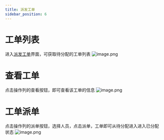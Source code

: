 ```yaml
---
title: 派发工单
sidebar_position: 6
---
```


# 工单列表

进入[派发工单](http://prod.iotn2n.com/#/CloudOt/dispatchTicket)界面，可获取待分配的工单列表
![image.png](https://ww.iotn2n.com/attachment/attachment/images/2021/10/27/image_1635320350_IgLLnN9q.png)

# 查看工单

点击操作列的查看按钮，即可查看该工单的信息
![image.png](https://ww.iotn2n.com/attachment/attachment/images/2021/11/01/image_1635762597_WCGdDDdh.png)

# 工单派单
点击操作列的派单按钮，选择人员，点击派单，工单即可从待分配进入进入已分配状态
![image.png](https://ww.iotn2n.com/attachment/attachment/images/2021/11/01/image_1635762719_FDX8rfFW.png)
